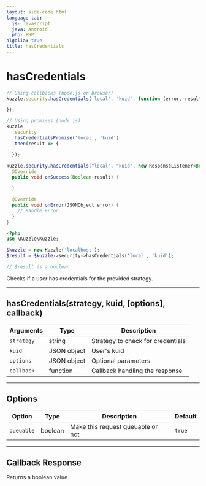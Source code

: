 ```yaml
---
layout: side-code.html
language-tab:
  js: Javascript
  java: Android
  php: PHP
algolia: true
title: hasCredentials
---
```


# hasCredentials

```js
// Using callbacks (node.js or browser)
kuzzle.security.hasCredentials('local', 'kuid', function (error, result) {

});

// Using promises (node.js)
kuzzle
  .security
  .hasCredentialsPromise('local', 'kuid')
  .then(result => {

  });
```

```java
kuzzle.security.hasCredentials("local", "kuid", new ResponseListener<Boolean>() {
  @Override
  public void onSuccess(Boolean result) {

  }

  @Override
  public void onError(JSONObject error) {
    // Handle error
  }
}
```

```php
<?php
use \Kuzzle\Kuzzle;

$kuzzle = new Kuzzle('localhost');
$result = $kuzzle->security->hasCredentials('local', 'kuid');

// $result is a boolean
```

Checks if a user has credentials for the provided strategy.

---

## hasCredentials(strategy, kuid, [options], callback)

| Arguments | Type | Description
|-----------|------|------------
| `strategy` | string | Strategy to check for credentials
| `kuid` | JSON object | User's kuid
| `options` | JSON object | Optional parameters
| `callback`| function | Callback handling the response

---

## Options

| Option | Type | Description | Default
|--------|------|-------------|---------
| `queuable` | boolean | Make this request queuable or not  | `true`

---

## Callback Response

Returns a boolean value.

